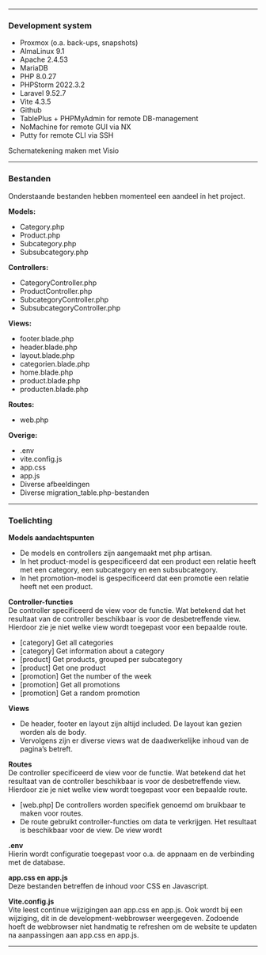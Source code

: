 <hr>
<h3>Development system</h3>

- Proxmox (o.a. back-ups, snapshots)
- AlmaLinux 9.1
- Apache 2.4.53
- MariaDB
- PHP 8.0.27
- PHPStorm 2022.3.2
- Laravel 9.52.7
- Vite 4.3.5
- Github
- TablePlus + PHPMyAdmin for remote DB-management
- NoMachine for remote GUI via NX
- Putty for remote CLI via SSH

Schematekening maken met Visio
<hr>
<h3>Bestanden</h3>
Onderstaande bestanden hebben momenteel een aandeel in het project.
  
**Models:**
- Category.php
- Product.php
- Subcategory.php
- Subsubcategory.php

**Controllers:**
- CategoryController.php
- ProductController.php
- SubcategoryController.php
- SubsubcategoryController.php

**Views:**
- footer.blade.php
- header.blade.php
- layout.blade.php
- categorien.blade.php
- home.blade.php
- product.blade.php
- producten.blade.php

**Routes:**
- web.php

**Overige:**
- .env
- vite.config.js
- app.css
- app.js
- Diverse afbeeldingen
- Diverse migration_table.php-bestanden

<hr>
<h3>Toelichting</h3>

**Models aandachtspunten**
-	De models en controllers zijn aangemaakt met php artisan.
-	In het product-model is gespecificeerd dat een product een relatie heeft met een category, een subcategory en een subsubcategory.
-	In het promotion-model is gespecificeerd dat een promotie een relatie heeft net een product.

**Controller-functies** <br>
De controller specificeerd de view voor de functie. Wat betekend dat het resultaat van de controller beschikbaar is voor de desbetreffende view. Hierdoor zie je niet welke view wordt toegepast voor een bepaalde route.
-	[category] Get all categories
-	[category] Get information about a category
-	[product] Get products, grouped per subcategory
-	[product] Get one product
-	[promotion] Get the number of the week
-	[promotion] Get all promotions
-	[promotion] Get a random promotion

**Views**
-	De header, footer en layout zijn altijd included. De layout kan gezien worden als de body.
-	Vervolgens zijn er diverse views wat de daadwerkelijke inhoud van de pagina’s betreft.

**Routes** <br>
De controller specificeerd de view voor de functie. Wat betekend dat het resultaat van de controller beschikbaar is voor de desbetreffende view. Hierdoor zie je niet welke view wordt toegepast voor een bepaalde route.
-	[web.php] De controllers worden specifiek genoemd om bruikbaar te maken voor routes.
-	De route gebruikt controller-functies om data te verkrijgen. Het resultaat is beschikbaar voor de view. De view wordt

**.env** <br>
Hierin wordt configuratie toegepast voor o.a. de appnaam en de verbinding met de database.

**app.css en app.js** <br>
Deze bestanden betreffen de inhoud voor CSS en Javascript.

**Vite.config.js** <br>
Vite leest continue wijzigingen aan app.css en app.js. Ook wordt bij een wijziging, dit in de development-webbrowser weergegeven. Zodoende hoeft de webbrowser niet handmatig te refreshen om de website te updaten na aanpassingen aan app.css en app.js.
<hr>
